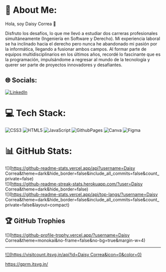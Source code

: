 # 💫 About Me:
Hola, soy Daisy Correa 👋

Disfruto los desafíos, lo que me llevó a estudiar dos carreras profesionales simultáneamente (Ingeniería en Software y Derecho). Mi experiencia laboral se ha inclinado hacia el derecho pero nunca he abandonado mi pasión por la informática, llegando a fusionar ambos campos. Al formar parte de equipos multidisciplinarios en los últimos años, recordé lo fascinante que es la programación, impulsándome a regresar al mundo de la tecnología y querer ser parte de proyectos innovadores y desafiantes.

## 🌐 Socials:
[![LinkedIn](https://img.shields.io/badge/LinkedIn-%230077B5.svg?logo=linkedin&logoColor=white)](https://linkedin.com/in/https://www.linkedin.com/in/daisy-correa-675a1a211/) 

# 💻 Tech Stack:
![CSS3](https://img.shields.io/badge/css3-%231572B6.svg?style=for-the-badge&logo=css3&logoColor=white) ![HTML5](https://img.shields.io/badge/html5-%23E34F26.svg?style=for-the-badge&logo=html5&logoColor=white) ![JavaScript](https://img.shields.io/badge/javascript-%23323330.svg?style=for-the-badge&logo=javascript&logoColor=%23F7DF1E) ![GithubPages](https://img.shields.io/badge/github%20pages-121013?style=for-the-badge&logo=github&logoColor=white) ![Canva](https://img.shields.io/badge/Canva-%2300C4CC.svg?style=for-the-badge&logo=Canva&logoColor=white) ![Figma](https://img.shields.io/badge/figma-%23F24E1E.svg?style=for-the-badge&logo=figma&logoColor=white)
# 📊 GitHub Stats:
![](https://github-readme-stats.vercel.app/api?username=Daisy Correa&theme=dark&hide_border=false&include_all_commits=false&count_private=false)<br/>
![](https://github-readme-streak-stats.herokuapp.com/?user=Daisy Correa&theme=dark&hide_border=false)<br/>
![](https://github-readme-stats.vercel.app/api/top-langs/?username=Daisy Correa&theme=dark&hide_border=false&include_all_commits=false&count_private=false&layout=compact)

## 🏆 GitHub Trophies
![](https://github-profile-trophy.vercel.app/?username=Daisy Correa&theme=monokai&no-frame=false&no-bg=true&margin-w=4)

---
[![](https://visitcount.itsvg.in/api?id=Daisy Correa&icon=0&color=0)](https://visitcount.itsvg.in)

<!-- Proudly created with GPRM ( https://gprm.itsvg.in ) -->

https://gprm.itsvg.in/
